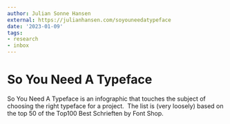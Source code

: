 ```yaml
---
author: Julian Sonne Hansen
external: https://julianhansen.com/soyouneedatypeface
date: '2023-01-09'
tags:
- research
- inbox
---
```


# So You Need A Typeface

So You Need A Typeface is an infographic that touches the subject of choosing the right typeface for a project.&nbsp;  The list is (very loosely) based on the top 50 of the Top100 Best Schrieften by Font Shop.
